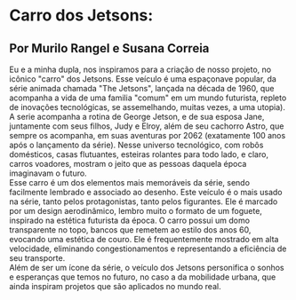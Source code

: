 <h1>Carro dos Jetsons:</h1>
<h2>Por Murilo Rangel e Susana Correia</h2>
Eu e a minha dupla, nos inspiramos para a criação de nosso projeto, no icônico "carro" dos Jetsons. Esse veículo é uma espaçonave popular, da série animada chamada "The Jetsons", lançada na década de 1960, que acompanha a vida de uma familia "comum" em um mundo futurista, repleto de inovações tecnológicas, se assemelhando, muitas vezes, a uma utopia).<br>
A serie acompanha a rotina de George Jetson, e de sua esposa Jane, juntamente com seus filhos, Judy e Elroy, além de seu cachorro Astro, que sempre os acompanha, em suas aventuras por 2062 (exatamente 100 anos após o lançamento da série). Nesse universo tecnológico, com robôs domésticos, casas flutuantes, esteiras rolantes para todo lado, e claro, carros voadores, mostram o jeito que as pessoas daquela época imaginavam o futuro.<br>
Esse carro é um dos elementos mais memoráveis da série, sendo facilmente lembrado e associado ao desenho. Este veículo é o mais usado na série, tanto pelos protagonistas, tanto pelos figurantes. Ele é marcado por um design aerodinâmico, lembro muito o formato de um foguete, inspirado na estética futurista da época. O carro possui um domo transparente no topo, bancos que remetem ao estilo dos anos 60, evocando uma estética de couro. Ele é frequentemente mostrado em alta velocidade, eliminando congestionamentos e representando a eficiência de seu transporte.<br>
Além de ser um ícone da série, o veículo dos Jetsons personifica o sonhos e esperanças que temos no futuro, no caso a da mobilidade urbana, que ainda inspiram projetos que são aplicados no mundo real.

